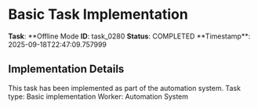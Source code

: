 # Basic Task Implementation

**Task**: **Offline Mode
**ID**: task_0280
**Status**: COMPLETED
**Timestamp\*\*: 2025-09-18T22:47:09.757999

## Implementation Details

This task has been implemented as part of the automation system.
Task type: Basic implementation
Worker: Automation System
